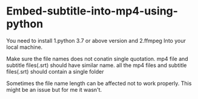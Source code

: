# Embed-subtitle-into-mp4-using-python

You need to install
1.python 3.7 or above version and
2.ffmpeg
Into your local machine.

Make sure the file names does not conatin single quotation.
mp4 file and subtitle files(.srt) should have similar name.
all the mp4 files and subtitle files(.srt) should contain a single folder

Sometimes the file name length can be affected not to work properly. This might be an issue but for me it wasn't.
